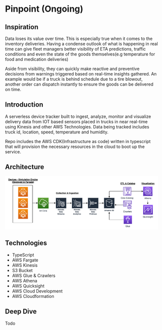 <!--


# Welcome to your CDK TypeScript project!

This is a blank project for TypeScript development with CDK.

The `cdk.json` file tells the CDK Toolkit how to execute your app.

## Useful commands

 * `npm run build`   compile typescript to js
 * `npm run watch`   watch for changes and compile
 * `npm run test`    perform the jest unit tests
 * `cdk deploy`      deploy this stack to your default AWS account/region
 * `cdk diff`        compare deployed stack with current state
 * `cdk synth`       emits the synthesized CloudFormation template


-->

# Pinpoint (Ongoing)

## Inspiration

Data loses its value over time. This is especially true when it comes to the inventory deliveries. Having a condense outlook of what is happening in real time can give fleet managers better visibility of ETA predictions, traffic conditions and even the state of the goods themselves(e.g temperature for food and medication deliveries)

Aside from visibility, they can quickly make reactive and preventive decisions from warnings triggered based on real-time insights gathered. An example would be if a truck is behind schedule due to a tire blowout, another order can dispatch instantly to ensure the goods can be delivered on time.

## Introduction

A serverless device tracker built to ingest, analyze, monitor and visualize delivery data from IOT based sensors placed in trucks in near real-time using Kinesis and other AWS Technologies. Data being tracked includes truck id, location, speed, temperature and humidity.

Repo includes the AWS CDK(Infrastructure as code) written in typescript that will provision the necessary resources in the cloud to boot up the service.

## Architecture

![GitHub Logo](assets/pinpointDesign.png)

## Technologies

- TypeScript
- AWS Fargate
- AWS Kinesis
- S3 Bucket
- AWS Glue & Crawlers
- AWS Athena
- AWS Quicksight
- AWS Cloud Development
- AWS Cloudformation

## Deep Dive

Todo
